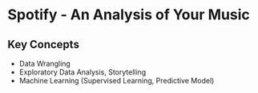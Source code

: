 # Spotify - An Analysis of Your Music

## Key Concepts
- Data Wrangling
- Exploratory Data Analysis, Storytelling
- Machine Learning (Supervised Learning, Predictive Model)
